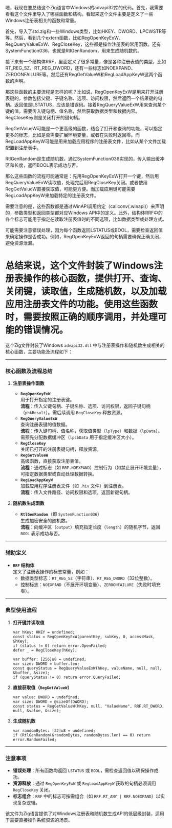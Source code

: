嗯，我现在要总结这个Zig语言中Windows的advapi32库的代码。首先，我需要看看这个文件里导入了哪些函数和结构。看起来这个文件主要是定义了一些Windows注册表相关的函数和常量。

首先，导入了std.zig和一些Windows类型，比如HKEY、DWORD、LPCWSTR等等。然后，看到几个extern函数，比如RegOpenKeyExW、RegQueryValueExW、RegCloseKey，这些都是操作注册表的常用函数。还有SystemFunction036，也就是RtlGenRandom，用来生成随机数的。

接下来有一个结构体RRF，里面定义了很多常量，像是各种注册表值的类型，比如RT_REG_SZ、RT_REG_DWORD，还有一些标志如NOEXPAND、ZEROONFAILURE等。然后还有RegGetValueW和RegLoadAppKeyW这两个函数的声明。

那这些函数的主要流程是怎样的呢？比如说，RegOpenKeyExW是用来打开注册表键的，参数包括父键、子键名称、选项、访问权限，然后返回一个结果键的句柄。返回值是LSTATUS，应该是错误码。接着RegQueryValueExW用来查询某个键的值，需要传入键句柄、值名称，然后获取数据类型和数据内容。RegCloseKey则是关闭打开的键句柄。

RegGetValueW可能是一个更高级的函数，结合了打开和查询的功能，可以指定更多的标志，比如是否需要扩展环境变量，或者在失败时返回零。而RegLoadAppKeyW可能是用来加载应用程序的注册表文件，比如从某个文件加载配置到注册表中。

RtlGenRandom是生成随机数，通过SystemFunction036实现的，传入输出缓冲区和长度，返回BOOL表示成功与否。

那么这些函数的流程可能通常是：先用RegOpenKeyExW打开一个键，然后用RegQueryValueExW读取值，处理完后用RegCloseKey关闭。或者使用RegGetValueW直接获取值，可能更方便。而加载应用键可能需要RegLoadAppKeyW来加载特定的注册表文件。

需要注意的是，这些函数都是通过WinAPI调用约定（callconv(.winapi)）来声明的，参数类型和返回类型都对应Windows API中的定义。此外，结构体RRF中的各个标志可能用于指定在读取注册表值时的不同选项，比如数据类型或处理方式。

可能需要注意错误处理，因为每个函数返回LSTATUS或BOOL，需要检查返回值来确定操作是否成功。例如，RegOpenKeyExW返回的句柄需要确保正确关闭，避免资源泄漏。

总结来说，这个文件封装了Windows注册表操作的核心函数，提供打开、查询、关闭键，读取值，生成随机数，以及加载应用注册表文件的功能。使用这些函数时，需要按照正确的顺序调用，并处理可能的错误情况。
================================================
这个Zig文件封装了Windows `advapi32.dll` 中与注册表操作和随机数生成相关的核心函数，主要功能及流程如下：

---

### **核心函数及流程总结**
1. **注册表操作函数**
   - **`RegOpenKeyExW`**  
     用于打开指定的注册表键。  
     **流程**：传入父键句柄、子键名称、选项、访问权限，返回子键句柄（`phkResult`）。需后续调用 `RegCloseKey` 释放资源。
   - **`RegQueryValueExW`**  
     查询注册表键的值数据。  
     **流程**：传入键句柄、值名称，获取值类型（`lpType`）和数据（`lpData`）。需预先分配数据缓冲区（`lpcbData` 用于指定缓冲区大小）。
   - **`RegCloseKey`**  
     关闭已打开的注册表键句柄，释放资源。
   - **`RegGetValueW`**  
     高级函数，直接获取注册表值。  
     **流程**：通过标志（如 `RRF.NOEXPAND`）控制行为（如禁止展开环境变量），可指定数据类型或自动处理数据转换。
   - **`RegLoadAppKeyW`**  
     加载应用程序注册表文件（如 `.hiv` 文件）到注册表。  
     **流程**：传入文件路径、访问权限和选项，返回新键句柄。

2. **随机数生成函数**
   - **`RtlGenRandom`**（即 `SystemFunction036`）  
     生成加密安全的随机数。  
     **流程**：向缓冲区（`output`）填充指定长度（`length`）的随机字节，返回 `BOOL` 表示成功与否。

---

### **辅助定义**
- **`RRF` 结构体**  
  定义了注册表操作的标志常量，例如：  
  - 数据类型标志：`RT_REG_SZ`（字符串）、`RT_REG_DWORD`（32位整数）。  
  - 控制标志：`NOEXPAND`（不展开环境变量）、`ZEROONFAILURE`（失败时填充零）。

---

### **典型使用流程**
1. **打开键并读取值**  
   ```zig
   var hKey: HKEY = undefined;
   const status = RegOpenKeyExW(parentKey, subKey, 0, accessMask, &hKey);
   if (status != 0) return error.OpenFailed;
   defer _ = RegCloseKey(hKey);

   var buffer: [256]u8 = undefined;
   var size: DWORD = buffer.len;
   const queryStatus = RegQueryValueExW(hKey, valueName, null, null, &buffer, &size);
   if (queryStatus != 0) return error.QueryFailed;
   ```

2. **直接获取值（`RegGetValueW`）**  
   ```zig
   var value: DWORD = undefined;
   var size: DWORD = @sizeOf(DWORD);
   const status = RegGetValueW(hKey, null, "ValueName", RRF.RT_DWORD, null, &value, &size);
   ```

3. **生成随机数**  
   ```zig
   var randomBytes: [32]u8 = undefined;
   if (RtlGenRandom(&randomBytes, randomBytes.len) == 0) return error.RandomFailed;
   ```

---

### **注意事项**
- **错误处理**：所有函数均返回 `LSTATUS` 或 `BOOL`，需检查返回值以确保操作成功。
- **资源释放**：通过 `RegOpenKeyExW` 或 `RegLoadAppKeyW` 获取的句柄必须调用 `RegCloseKey` 关闭。
- **标志组合**：`RRF` 中的标志可按需组合（如 `RRF.RT_ANY | RRF.NOEXPAND`）以实现复杂逻辑。

该文件为Zig语言提供了对Windows注册表和随机数生成API的低层级封装，适用于需要直接操作系统资源的场景。